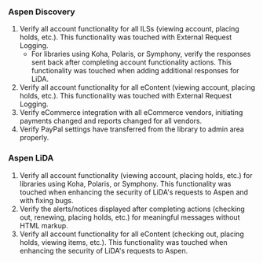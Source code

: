 ### Aspen Discovery
1. Verify all account functionality for all ILSs (viewing account, placing holds, etc.). This functionality was touched with External Request Logging.
   - For libraries using Koha, Polaris, or Symphony, verify the responses sent back after completing account functionality actions. This functionality was touched when adding additional responses for LiDA.
2. Verify all account functionality for all eContent (viewing account, placing holds, etc.). This functionality was touched with External Request Logging.
3. Verify eCommerce integration with all eCommerce vendors, initiating payments changed and reports changed for all vendors.
4. Verify PayPal settings have transferred from the library to admin area properly.

### Aspen LiDA
1. Verify all account functionality (viewing account, placing holds, etc.) for libraries using Koha, Polaris, or Symphony. This functionality was touched when enhancing the security of LiDA's requests to Aspen and with fixing bugs.
2. Verify the alerts/notices displayed after completing actions (checking out, renewing, placing holds, etc.) for meaningful messages without HTML markup.
3. Verify all account functionality for all eContent (checking out, placing holds, viewing items, etc.). This functionality was touched when enhancing the security of LiDA's requests to Aspen.